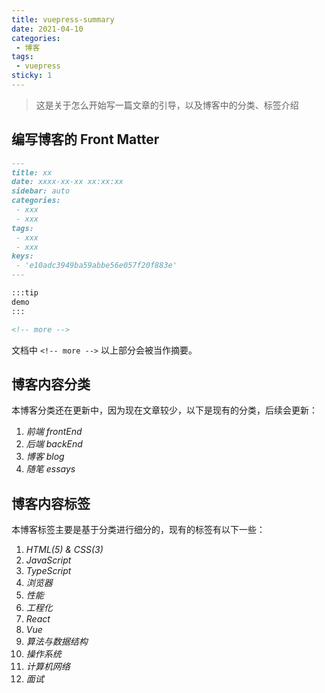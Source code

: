 ```yaml
---
title: vuepress-summary
date: 2021-04-10
categories:
 - 博客
tags:
 - vuepress
sticky: 1
---
```


<!-- more -->


> 这是关于怎么开始写一篇文章的引导，以及博客中的分类、标签介绍

## 编写博客的 Front Matter

```markdown
---
title: xx
date: xxxx-xx-xx xx:xx:xx
sidebar: auto
categories:
 - xxx
 - xxx
tags:
 - xxx
 - xxx
keys:
 - 'e10adc3949ba59abbe56e057f20f883e'
---

:::tip
demo
:::

<!-- more -->
```

文档中 `<!-- more -->` 以上部分会被当作摘要。



## 博客内容分类

本博客分类还在更新中，因为现在文章较少，以下是现有的分类，后续会更新：

1.  *前端  frontEnd*
2.  *后端  backEnd*
4.  *博客  blog*
5.  *随笔  essays*



## 博客内容标签

本博客标签主要是基于分类进行细分的，现有的标签有以下一些：

1.  *HTML(5) & CSS(3)*
2.  *JavaScript*
3.  *TypeScript*
4.  *浏览器*
5.  *性能*
6.  *工程化*
7.  *React*
8.  *Vue*
9.  *算法与数据结构*
10.  *操作系统*
11.  *计算机网络*
12.  *面试*

